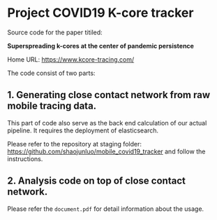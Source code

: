 # Project COVID19 K-core tracker

Source code for the paper titiled:

**Superspreading k-cores at the center of pandemic persistence**

Home URL: https://www.kcore-tracing.com/


The code consist of two parts:

## 1. Generating close contact network from raw mobile tracing data. 

This part of code also serve as the back end calculation of our actual pipeline. It requires the deployment of elasticsearch.

Please refer to the repository at staging folder: https://github.com/shaojunluo/mobile_covid19_tracker and follow the instructions.

## 2. Analysis code on top of close contact network. 

Please refer the `document.pdf` for detail information about the usage.
